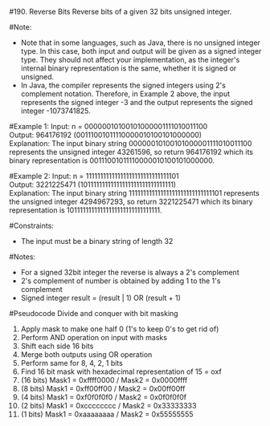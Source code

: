#190. Reverse Bits
Reverse bits of a given 32 bits unsigned integer.

#Note:
- Note that in some languages, such as Java, there is no unsigned integer type. In this case, both input and output will be given as a signed integer type. They should not affect your implementation, as the integer's internal binary representation is the same, whether it is signed or unsigned.
- In Java, the compiler represents the signed integers using 2's complement notation. Therefore, in Example 2 above, the input represents the signed integer -3 and the output represents the signed integer -1073741825.

#Example 1:
Input: n = 00000010100101000001111010011100\
Output:    964176192 (00111001011110000010100101000000)\
Explanation: The input binary string 00000010100101000001111010011100 represents the unsigned integer 43261596, so return 964176192 which its binary representation is 00111001011110000010100101000000.

#Example 2:
Input: n = 11111111111111111111111111111101\
Output:   3221225471 (10111111111111111111111111111111)\
Explanation: The input binary string 11111111111111111111111111111101 represents the unsigned integer 4294967293, so return 3221225471 which its binary representation is 10111111111111111111111111111111.


#Constraints:
- The input must be a binary string of length 32

#Notes:
- For a signed 32bit integer the reverse is always a 2's complement
- 2's complement of number is obtained by adding 1 to the 1's complement
- Signed integer result = (result | 1) OR  (result + 1)

#Pseudocode
Divide and conquer with bit masking
1. Apply mask to make one half 0 (1's to keep 0's to get rid of)
2. Perform AND operation on input with masks
3. Shift each side 16 bits 
4. Merge both outputs using OR operation
5. Perform same for 8, 4, 2, 1 bits
6. Find 16 bit mask with hexadecimal representation of 15 = oxf 
7. (16 bits) Mask1 = 0xffff0000 / Mask2 = 0x0000ffff
8. (8 bits) Mask1 = 0xff00ff00 / Mask2 = 0x00ff00ff
9. (4 bits) Mask1 = 0xf0f0f0f0 / Mask2 = 0x0f0f0f0f
10. (2 bits) Mask1 = 0xcccccccc / Mask2 = 0x33333333
11. (1 bits) Mask1 = 0xaaaaaaaa / Mask2 = 0x55555555
